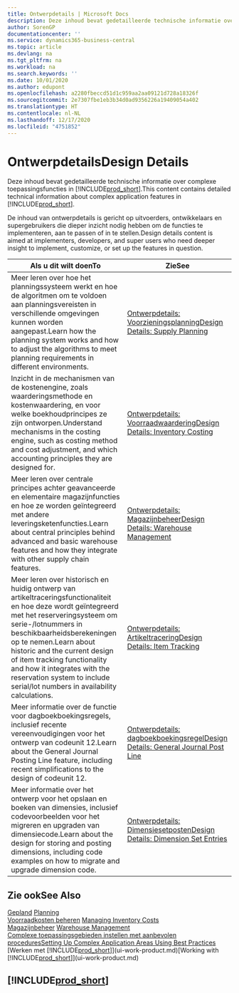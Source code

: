 ```yaml
---
title: Ontwerpdetails | Microsoft Docs
description: Deze inhoud bevat gedetailleerde technische informatie over complexe toepassingsfuncties in Business Central.
author: SorenGP
documentationcenter: ''
ms.service: dynamics365-business-central
ms.topic: article
ms.devlang: na
ms.tgt_pltfrm: na
ms.workload: na
ms.search.keywords: ''
ms.date: 10/01/2020
ms.author: edupont
ms.openlocfilehash: a2280fbeccd51d1c959aa2aa09121d728a18326f
ms.sourcegitcommit: 2e7307fbe1eb3b34d0ad9356226a19409054a402
ms.translationtype: HT
ms.contentlocale: nl-NL
ms.lasthandoff: 12/17/2020
ms.locfileid: "4751852"
---
```

# <a name="design-details"></a><span data-ttu-id="1a5b8-103">Ontwerpdetails</span><span class="sxs-lookup"><span data-stu-id="1a5b8-103">Design Details</span></span>
<span data-ttu-id="1a5b8-104">Deze inhoud bevat gedetailleerde technische informatie over complexe toepassingsfuncties in [!INCLUDE[prod_short](includes/prod_short.md)].</span><span class="sxs-lookup"><span data-stu-id="1a5b8-104">This content contains detailed technical information about complex application features in [!INCLUDE[prod_short](includes/prod_short.md)].</span></span>  

 <span data-ttu-id="1a5b8-105">De inhoud van ontwerpdetails is gericht op uitvoerders, ontwikkelaars en supergebruikers die dieper inzicht nodig hebben om de functies te implementeren, aan te passen of in te stellen.</span><span class="sxs-lookup"><span data-stu-id="1a5b8-105">Design details content is aimed at implementers, developers, and super users who need deeper insight to implement, customize, or set up the features in question.</span></span>  

|<span data-ttu-id="1a5b8-106">**Als u dit wilt doen**</span><span class="sxs-lookup"><span data-stu-id="1a5b8-106">**To**</span></span>|<span data-ttu-id="1a5b8-107">**Zie**</span><span class="sxs-lookup"><span data-stu-id="1a5b8-107">**See**</span></span>|  
|------------|-------------|  
|<span data-ttu-id="1a5b8-108">Meer leren over hoe het planningssysteem werkt en hoe de algoritmen om te voldoen aan planningsvereisten in verschillende omgevingen kunnen worden aangepast.</span><span class="sxs-lookup"><span data-stu-id="1a5b8-108">Learn how the planning system works and how to adjust the algorithms to meet planning requirements in different environments.</span></span>|[<span data-ttu-id="1a5b8-109">Ontwerpdetails: Voorzieningsplanning</span><span class="sxs-lookup"><span data-stu-id="1a5b8-109">Design Details: Supply Planning</span></span>](design-details-supply-planning.md)|  
|<span data-ttu-id="1a5b8-110">Inzicht in de mechanismen van de kostenengine, zoals waarderingsmethode en kostenwaardering, en voor welke boekhoudprincipes ze zijn ontworpen.</span><span class="sxs-lookup"><span data-stu-id="1a5b8-110">Understand mechanisms in the costing engine, such as costing method and cost adjustment, and which accounting principles they are designed for.</span></span>|[<span data-ttu-id="1a5b8-111">Ontwerpdetails: Voorraadwaardering</span><span class="sxs-lookup"><span data-stu-id="1a5b8-111">Design Details: Inventory Costing</span></span>](design-details-inventory-costing.md)|  
|<span data-ttu-id="1a5b8-112">Meer leren over centrale principes achter geavanceerde en elementaire magazijnfuncties en hoe ze worden geïntegreerd met andere leveringsketenfuncties.</span><span class="sxs-lookup"><span data-stu-id="1a5b8-112">Learn about central principles behind advanced and basic warehouse features and how they integrate with other supply chain features.</span></span>|[<span data-ttu-id="1a5b8-113">Ontwerpdetails: Magazijnbeheer</span><span class="sxs-lookup"><span data-stu-id="1a5b8-113">Design Details: Warehouse Management</span></span>](design-details-warehouse-management.md)|  
|<span data-ttu-id="1a5b8-114">Meer leren over historisch en huidig ontwerp van artikeltraceringsfunctionaliteit en hoe deze wordt geïntegreerd met het reserveringsysteem om serie-/lotnummers in beschikbaarheidsberekeningen op te nemen.</span><span class="sxs-lookup"><span data-stu-id="1a5b8-114">Learn about historic and the current design of item tracking functionality and how it integrates with the reservation system to include serial/lot numbers in availability calculations.</span></span>|[<span data-ttu-id="1a5b8-115">Ontwerpdetails: Artikeltracering</span><span class="sxs-lookup"><span data-stu-id="1a5b8-115">Design Details: Item Tracking</span></span>](design-details-item-tracking.md)|  
|<span data-ttu-id="1a5b8-116">Meer informatie over de functie voor dagboekboekingsregels, inclusief recente vereenvoudigingen voor het ontwerp van codeunit 12.</span><span class="sxs-lookup"><span data-stu-id="1a5b8-116">Learn about the General Journal Posting Line feature, including recent simplifications to the design of codeunit 12.</span></span>|[<span data-ttu-id="1a5b8-117">Ontwerpdetails: dagboekboekingsregel</span><span class="sxs-lookup"><span data-stu-id="1a5b8-117">Design Details: General Journal Post Line</span></span>](design-details-general-journal-post-line.md)|
|<span data-ttu-id="1a5b8-118">Meer informatie over het ontwerp voor het opslaan en boeken van dimensies, inclusief codevoorbeelden voor het migreren en upgraden van dimensiecode.</span><span class="sxs-lookup"><span data-stu-id="1a5b8-118">Learn about the design for storing and posting dimensions, including code examples on how to migrate and upgrade dimension code.</span></span>|[<span data-ttu-id="1a5b8-119">Ontwerpdetails: Dimensiesetposten</span><span class="sxs-lookup"><span data-stu-id="1a5b8-119">Design Details: Dimension Set Entries</span></span>](design-details-dimension-set-entries.md)| 

## <a name="see-also"></a><span data-ttu-id="1a5b8-120">Zie ook</span><span class="sxs-lookup"><span data-stu-id="1a5b8-120">See Also</span></span>  
 <span data-ttu-id="1a5b8-121">[Gepland](production-planning.md) </span><span class="sxs-lookup"><span data-stu-id="1a5b8-121">[Planning](production-planning.md) </span></span>  
 <span data-ttu-id="1a5b8-122">[Voorraadkosten beheren](finance-manage-inventory-costs.md) </span><span class="sxs-lookup"><span data-stu-id="1a5b8-122">[Managing Inventory Costs](finance-manage-inventory-costs.md) </span></span>  
 <span data-ttu-id="1a5b8-123">[Magazijnbeheer](warehouse-manage-warehouse.md) </span><span class="sxs-lookup"><span data-stu-id="1a5b8-123">[Warehouse Management](warehouse-manage-warehouse.md) </span></span>  
 [<span data-ttu-id="1a5b8-124">Complexe toepassingsgebieden instellen met aanbevolen procedures</span><span class="sxs-lookup"><span data-stu-id="1a5b8-124">Setting Up Complex Application Areas Using Best Practices</span></span>](set-up-complex-application-areas-using-best-practices.md)  
 <span data-ttu-id="1a5b8-125">[Werken met [!INCLUDE[prod_short](includes/prod_short.md)]](ui-work-product.md)</span><span class="sxs-lookup"><span data-stu-id="1a5b8-125">[Working with [!INCLUDE[prod_short](includes/prod_short.md)]](ui-work-product.md)</span></span>

 ## [!INCLUDE[prod_short](includes/free_trial_md.md)]  
